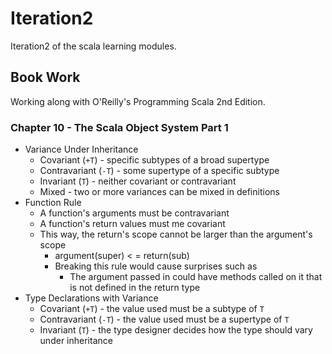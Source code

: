 # Iteration2
Iteration2 of the scala learning modules.

## Book Work
Working along with O'Reilly's Programming Scala 2nd Edition.

### Chapter 10 - The Scala Object System Part 1
- Variance Under Inheritance
  - Covariant (`+T`) - specific subtypes of a broad supertype
  - Contravariant (`-T`) - some supertype of a specific subtype
  - Invariant (`T`) - neither covariant or contravariant
  - Mixed - two or more variances can be mixed in definitions
- Function Rule
  - A function's arguments must be contravariant
  - A function's return values must me covariant
  - This way, the return's scope cannot be larger than the argument's scope
    - argument(super) < = return(sub)
    - Breaking this rule would cause surprises such as
      - The argument passed in could have methods called on it that is not defined in the return type
- Type Declarations with Variance
  - Covariant (`+T`) - the value used must be a subtype of `T`
  - Contravariant (`-T`) - the value used must be a supertype of `T`
  - Invariant (`T`) - the type designer decides how the type should vary under inheritance
